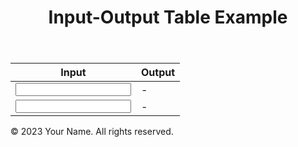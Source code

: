 <!DOCTYPE html>
<html>
<head>
    <title>Input-Output Table Example</title>
</head>
<body>
    <header>
        <h1>Input-Output Table Example</h1>
    </header>
    <main>
        <table>
            <thead>
                <tr>
                    <th>Input</th>
                    <th>Output</th>
                </tr>
            </thead>
            <tbody>
                <tr>
                    <td>
                        <input type="number" id="input1">
                    </td>
                    <td>
                        <span id="output1">-</span>
                    </td>
                </tr>
                <tr>
                    <td>
                        <input type="number" id="input2">
                    </td>
                    <td>
                        <span id="output2">-</span>
                    </td>
                </tr>
                <!-- Add more rows as needed -->
            </tbody>
        </table>
    </main>
    <footer>
        <p>&copy; 2023 Your Name. All rights reserved.</p>
    </footer>
</body>
</html>

